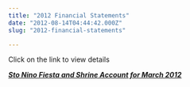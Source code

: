 ```yaml
---
title: "2012 Financial Statements"
date: "2012-08-14T04:44:42.000Z"
slug: "2012-financial-statements"

---
```


Click on the link to view details

_**[Sto Nino Fiesta and Shrine Account for March 2012](http://santonino-nz.org/wp-content/uploads/2012/08/sto-nino-financials-march-2012.doc)**_